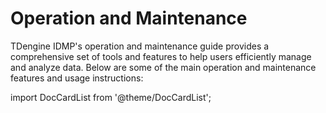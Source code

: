 # Operation and Maintenance

TDengine IDMP's operation and maintenance guide provides a comprehensive set of tools and features to help users efficiently manage and analyze data. Below are some of the main operation and maintenance features and usage instructions:

import DocCardList from '@theme/DocCardList';

<DocCardList />